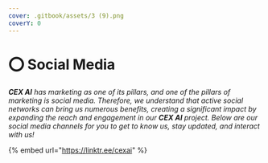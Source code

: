 ```yaml
---
cover: .gitbook/assets/3 (9).png
coverY: 0
---
```


# ⭕ Social Media

_**CEX AI** has marketing as one of its pillars, and one of the pillars of marketing is social media. Therefore, we understand that active social networks can bring us numerous benefits, creating a significant impact by expanding the reach and engagement in our **CEX AI** project. Below are our social media channels for you to get to know us, stay updated, and interact with us!_

{% embed url="https://linktr.ee/cexai" %}
